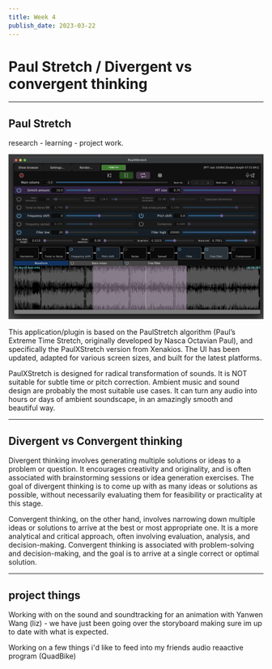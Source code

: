 ```yaml
---
title: Week 4
publish_date: 2023-03-22
---
```



# Paul Stretch / Divergent vs convergent thinking   #
---

## Paul Stretch ##

research - learning - project work.



![Photo N/A](./img/PaulStrech.png)

This application/plugin is based on the PaulStretch algorithm (Paul’s Extreme Time Stretch, originally developed by Nasca Octavian Paul), and specifically the PaulXStretch version from Xenakios. The UI has been updated, adapted for various screen sizes, and built for the latest platforms.

 PaulXStretch is designed for radical transformation of sounds. It is NOT suitable for subtle time or pitch correction. Ambient music and sound design are probably the most suitable use cases. It can turn any audio into hours or days of ambient soundscape, in an amazingly smooth and beautiful way.



---

## Divergent vs Convergent thinking ##




Divergent thinking involves generating multiple solutions or ideas to a problem or question. It encourages creativity and originality, and is often associated with brainstorming sessions or idea generation exercises. The goal of divergent thinking is to come up with as many ideas or solutions as possible, without necessarily evaluating them for feasibility or practicality at this stage.

Convergent thinking, on the other hand, involves narrowing down multiple ideas or solutions to arrive at the best or most appropriate one. It is a more analytical and critical approach, often involving evaluation, analysis, and decision-making. Convergent thinking is associated with problem-solving and decision-making, and the goal is to arrive at a single correct or optimal solution.





---

## project things ##


Working with on the sound and soundtracking for an animation with Yanwen Wang (liz) - we have just been going over the storyboard making sure im up to date with what is expected.


Working on a few things i'd like to feed into my friends audio reaactive program (QuadBike)